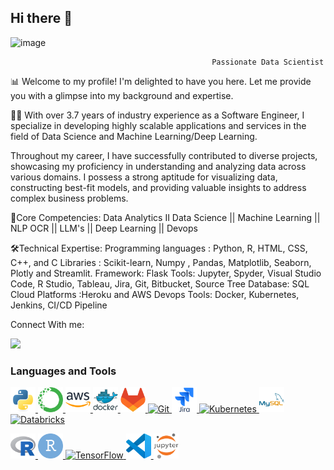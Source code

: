 ## Hi there 👋

![image](https://github.com/user-attachments/assets/cf71aceb-58bb-444c-8b36-40559733d214)
  
                                                 Passionate Data Scientist
📊 Welcome to my profile! I'm delighted to have you here. Let me provide you with a glimpse into my background and expertise.

👩‍💻 With over 3.7 years of industry experience as a Software Engineer, I specialize in developing highly scalable applications and services in the field of Data Science and Machine Learning/Deep Learning.

Throughout my career, I have successfully contributed to diverse projects, showcasing my proficiency in understanding and analyzing data across various domains. I possess a strong aptitude for visualizing data, constructing best-fit models, and providing valuable insights to address complex business problems.

🚀Core Competencies: Data Analytics II Data Science || Machine Learning || NLP OCR || LLM's || Deep Learning || Devops

🛠️Technical Expertise:
Programming languages : Python, R, HTML, CSS, C++, and C
Libraries : Scikit-learn, Numpy , Pandas, Matplotlib, Seaborn, Plotly and Streamlit.
Framework: Flask
Tools: Jupyter, Spyder, Visual Studio Code, R Studio, Tableau, Jira, Git, Bitbucket, Source Tree
Database: SQL
Cloud Platforms :Heroku and AWS
Devops Tools: Docker, Kubernetes, Jenkins, CI/CD Pipeline

Connect With me:

<a href="https://www.linkedin.com/in/karanam-mohanbabu">
  <img src="https://cdn.jsdelivr.net/gh/devicons/devicon/icons/linkedin/linkedin-original.svg" width="30" />
</a>



### Languages and Tools

<p align="left">
  <a href="https://www.python.org" target="_blank" rel="noreferrer">
    <img src="https://raw.githubusercontent.com/devicons/devicon/master/icons/python/python-original.svg" alt="Python" width="40" height="40"/>
  </a>
  <a href="https://www.anaconda.com/" target="_blank" rel="noreferrer">
    <img src="https://raw.githubusercontent.com/devicons/devicon/master/icons/anaconda/anaconda-original.svg" alt="Anaconda" width="40" height="40"/>
  </a>
  <a href="https://aws.amazon.com" target="_blank" rel="noreferrer">
    <img src="https://raw.githubusercontent.com/devicons/devicon/master/icons/amazonwebservices/amazonwebservices-original-wordmark.svg" alt="AWS" width="40" height="40"/>
  </a>
  <a href="https://www.docker.com/" target="_blank" rel="noreferrer">
    <img src="https://raw.githubusercontent.com/devicons/devicon/master/icons/docker/docker-original-wordmark.svg" alt="Docker" width="40" height="40"/>
  </a>
  <a href="https://about.gitlab.com/" target="_blank" rel="noreferrer">
    <img src="https://raw.githubusercontent.com/devicons/devicon/master/icons/gitlab/gitlab-original.svg" alt="GitLab" width="40" height="40"/>
  </a>
  <a href="https://git-scm.com/" target="_blank" rel="noreferrer">
    <img src="https://www.vectorlogo.zone/logos/git-scm/git-scm-icon.svg" alt="Git" width="40" height="40"/>
  </a>
  <a href="https://www.atlassian.com/software/jira" target="_blank" rel="noreferrer">
    <img src="https://raw.githubusercontent.com/devicons/devicon/master/icons/jira/jira-original-wordmark.svg" alt="Jira" width="40" height="40"/>
  </a>
  <a href="https://kubernetes.io" target="_blank" rel="noreferrer">
    <img src="https://www.vectorlogo.zone/logos/kubernetes/kubernetes-icon.svg" alt="Kubernetes" width="40" height="40"/>
  </a>
  <a href="https://www.mysql.com/" target="_blank" rel="noreferrer">
    <img src="https://raw.githubusercontent.com/devicons/devicon/master/icons/mysql/mysql-original-wordmark.svg" alt="MySQL" width="40" height="40"/>
  <a href="https://databricks.com/" target="_blank" rel="noreferrer">
    <img src="https://www.vectorlogo.zone/logos/databricks/databricks-icon.svg" alt="Databricks" width="40" height="40"/>
  </a>
</p>
<p align="left">
  <a href="https://www.r-project.org/" target="_blank" rel="noreferrer">
    <img src="https://raw.githubusercontent.com/devicons/devicon/master/icons/r/r-original.svg" alt="R" width="40" height="40"/>
  </a>
  <a href="https://www.rstudio.com/" target="_blank" rel="noreferrer">
    <img src="https://raw.githubusercontent.com/devicons/devicon/master/icons/rstudio/rstudio-original.svg" alt="RStudio" width="40" height="40"/>
  </a>
  <a href="https://www.tensorflow.org" target="_blank" rel="noreferrer">
    <img src="https://www.vectorlogo.zone/logos/tensorflow/tensorflow-icon.svg" alt="TensorFlow" width="40" height="40"/>
  </a>
  <a href="https://code.visualstudio.com/" target="_blank" rel="noreferrer">
    <img src="https://raw.githubusercontent.com/devicons/devicon/master/icons/vscode/vscode-original.svg" alt="VS Code" width="40" height="40"/>
  </a>
<a href="https://jupyter.org/" target="_blank" rel="noreferrer">
<img src="https://raw.githubusercontent.com/devicons/devicon/master/icons/jupyter/jupyter-original-wordmark.svg"
  alt="Jupyter" width="40" height="40"/>
</a>
</p>
